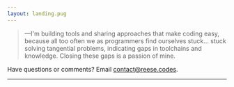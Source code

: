 ```yaml
---
layout: landing.pug
---
```


> —I'm building tools and sharing approaches that make coding easy, because all
> too often we as programmers find ourselves stuck... stuck solving tangential
> problems, indicating gaps in toolchains and knowledge. Closing these gaps is a
> passion of mine.

Have questions or comments? Email
<a href="mailto:contact@reese.codes">contact@reese.codes</a>.

---
